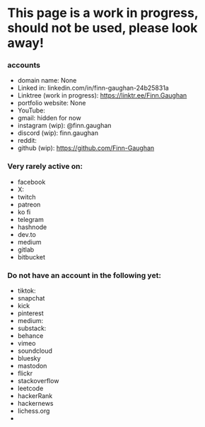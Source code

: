 # This page is a work in progress, should not be used, please look away!


### accounts
- domain name: None
- Linked in: linkedin.com/in/finn-gaughan-24b25831a
- Linktree (work in progress): https://linktr.ee/Finn.Gaughan
- portfolio website: None
- YouTube: 
- gmail: hidden for now
- instagram (wip): @finn.gaughan
- discord (wip): finn.gaughan
- reddit: 
- github (wip): https://github.com/Finn-Gaughan

### Very rarely active on:
- facebook
- X:
- twitch
- patreon
- ko fi
- telegram
- hashnode
- dev.to
- medium
- gitlab
- bitbucket


### Do not have an account in the following yet:
- tiktok:
- snapchat
- kick
- pinterest
- medium:
- substack:
- behance
- vimeo
- soundcloud
- bluesky
- mastodon
- flickr
- stackoverflow
- leetcode
- hackerRank
- hackernews
- lichess.org
- 

<!--
**Finn-Gaughan/Finn-Gaughan** is a ✨ _special_ ✨ repository because its `README.md` (this file) appears on your GitHub profile.

Here are some ideas to get you started:

- 🔭 I’m currently working on ...
- 🌱 I’m currently learning ...
- 👯 I’m looking to collaborate on ...
- 🤔 I’m looking for help with ...
- 💬 Ask me about ...
- 📫 How to reach me: ...
- 😄 Pronouns: ...
- ⚡ Fun fact: ...
-->

